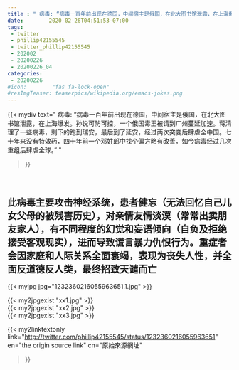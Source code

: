 ```yaml
---
title : " 病毒: “病毒一百年前出现在德国，中间宿主是俄国，在北大图书馆泄露，在上海爆发。孙说可防可控，一个俄国毒王被请到广州蔓延加速。蒋清理了一些病毒，剩下的跑到瑞安，最后到了延安，经过两次突变后肆虐全中国。七十年来没有特效药，四十年前一个邓姓郎中找个偏方略有改善，如今病毒经过几次重组后肆虐全球。”  "
date:        2020-02-26T04:51:53-07:00
tags:
 - twitter
 - phillip42155545
 - twitter_phillip42155545
 - 202002
 - 20200226
 - 20200226_04
categories:
 - 20200226
#icon:        "fas fa-lock-open"
#resImgTeaser: teaserpics/wikipedia.org/emacs-jokes.png
---
```


{{< mydiv text=" 病毒: “病毒一百年前出现在德国，中间宿主是俄国，在北大图书馆泄露，在上海爆发。孙说可防可控，一个俄国毒王被请到广州蔓延加速。蒋清理了一些病毒，剩下的跑到瑞安，最后到了延安，经过两次突变后肆虐全中国。七十年来没有特效药，四十年前一个邓姓郎中找个偏方略有改善，如今病毒经过几次重组后肆虐全球。”  "
>}}
<br>

## 此病毒主要攻击神经系统，患者健忘（无法回忆自己儿女父母的被残害历史），对亲情友情淡漠（常常出卖朋友家人），有不同程度的幻觉和妄语倾向（自负及拒绝接受客观现实），进而导致谎言暴力仇恨行为。重症者会因家庭和人际关系全面衰竭，表现为丧失人性，并全面反道德反人类，最终招致天谴而亡

 {{< myjpg jpg="1232360216055963651.1.jpg" >}}<br> 

{{< my2jpgexist "xx1.jpg" >}}<br>
{{< my2jpgexist "xx2.jpg" >}}<br>
{{< my2jpgexist "xx3.jpg" >}}<br>


{{< my2linktextonly link="http://twitter.com/phillip42155545/status/1232360216055963651"
en="the origin source link" cn="原始來源網址"
>}}


<br>

